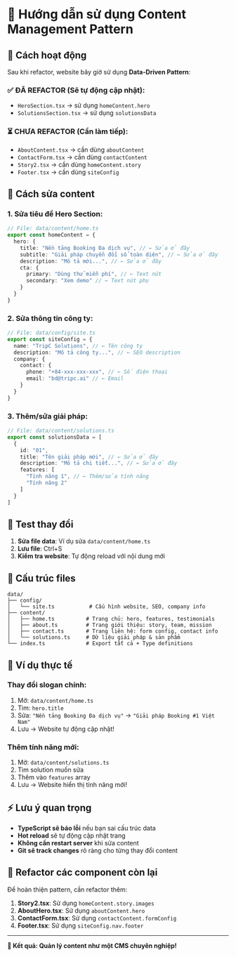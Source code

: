 # 📝 Hướng dẫn sử dụng Content Management Pattern

## 🎯 Cách hoạt động

Sau khi refactor, website bây giờ sử dụng **Data-Driven Pattern**:

### ✅ ĐÃ REFACTOR (Sẽ tự động cập nhật):
- `HeroSection.tsx` → sử dụng `homeContent.hero`
- `SolutionsSection.tsx` → sử dụng `solutionsData`

### ⏳ CHƯA REFACTOR (Cần làm tiếp):
- `AboutContent.tsx` → cần dùng `aboutContent`
- `ContactForm.tsx` → cần dùng `contactContent`
- `Story2.tsx` → cần dùng `homeContent.story`
- `Footer.tsx` → cần dùng `siteConfig`

## 🔧 Cách sửa content

### 1. Sửa tiêu đề Hero Section:
```typescript
// File: data/content/home.ts
export const homeContent = {
  hero: {
    title: "Nền tảng Booking Đa dịch vụ", // ← Sửa ở đây
    subtitle: "Giải pháp chuyển đổi số toàn diện", // ← Sửa ở đây
    description: "Mô tả mới...", // ← Sửa ở đây
    cta: {
      primary: "Dùng thử miễn phí", // ← Text nút
      secondary: "Xem demo" // ← Text nút phụ
    }
  }
}
```

### 2. Sửa thông tin công ty:
```typescript
// File: data/config/site.ts
export const siteConfig = {
  name: "TripC Solutions", // ← Tên công ty
  description: "Mô tả công ty...", // ← SEO description
  company: {
    contact: {
      phone: "+84-xxx-xxx-xxx", // ← Số điện thoại
      email: "bd@tripc.ai" // ← Email
    }
  }
}
```

### 3. Thêm/sửa giải pháp:
```typescript
// File: data/content/solutions.ts
export const solutionsData = [
  {
    id: "01",
    title: "Tên giải pháp mới", // ← Sửa ở đây
    description: "Mô tả chi tiết...", // ← Sửa ở đây
    features: [
      "Tính năng 1", // ← Thêm/sửa tính năng
      "Tính năng 2"
    ]
  }
]
```

## 🚀 Test thay đổi

1. **Sửa file data**: Ví dụ sửa `data/content/home.ts`
2. **Lưu file**: Ctrl+S
3. **Kiểm tra website**: Tự động reload với nội dung mới

## 📁 Cấu trúc files

```
data/
├── config/
│   └── site.ts           # Cấu hình website, SEO, company info
├── content/
│   ├── home.ts          # Trang chủ: hero, features, testimonials
│   ├── about.ts         # Trang giới thiệu: story, team, mission
│   ├── contact.ts       # Trang liên hệ: form config, contact info
│   └── solutions.ts     # Dữ liệu giải pháp & sản phẩm
└── index.ts             # Export tất cả + Type definitions
```

## 🎯 Ví dụ thực tế

### Thay đổi slogan chính:
1. Mở: `data/content/home.ts`
2. Tìm: `hero.title`
3. Sửa: `"Nền tảng Booking Đa dịch vụ"` → `"Giải pháp Booking #1 Việt Nam"`
4. Lưu → Website tự động cập nhật!

### Thêm tính năng mới:
1. Mở: `data/content/solutions.ts`
2. Tìm solution muốn sửa
3. Thêm vào `features` array
4. Lưu → Website hiển thị tính năng mới!

## ⚡ Lưu ý quan trọng

- **TypeScript sẽ báo lỗi** nếu bạn sai cấu trúc data
- **Hot reload** sẽ tự động cập nhật trang
- **Không cần restart server** khi sửa content
- **Git sẽ track changes** rõ ràng cho từng thay đổi content

## 🔄 Refactor các component còn lại

Để hoàn thiện pattern, cần refactor thêm:

1. **Story2.tsx**: Sử dụng `homeContent.story.images`
2. **AboutHero.tsx**: Sử dụng `aboutContent.hero`
3. **ContactForm.tsx**: Sử dụng `contactContent.formConfig`
4. **Footer.tsx**: Sử dụng `siteConfig.nav.footer`

---

**🎉 Kết quả: Quản lý content như một CMS chuyên nghiệp!**
